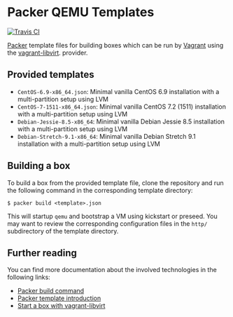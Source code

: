# Packer QEMU Templates

[![Travis CI](http://img.shields.io/travis/ganto/packer-qemu-templates.svg?style=flat)](http://travis-ci.org/ganto/packer-qemu-templates)

[Packer](https://www.packer.io/) template files for building boxes which can be run by [Vagrant](https://www.vagrantup.com/) using the [vagrant-libvirt](https://github.com/pradels/vagrant-libvirt). provider. 


## Provided templates

* `CentOS-6.9-x86_64.json`: Minimal vanilla CentOS 6.9 installation with a multi-partition setup using LVM
* `CentOS-7-1511-x86_64.json`: Minimal vanilla CentOS 7.2 (1511) installation with a multi-partition setup using LVM
* `Debian-Jessie-8.5-x86_64`: Minimal vanilla Debian Jessie 8.5 installation with a multi-partition setup using LVM
* `Debian-Stretch-9.1-x86_64`: Minimal vanilla Debian Stretch 9.1 installation with a multi-partition setup using LVM

## Building a box 

To build a box from the provided template file, clone the repository and run the following command in the corresponding template directory:

    $ packer build <template>.json

This will startup `qemu` and bootstrap a VM using kickstart or preseed. You may want to review the corresponding configuration files in the `http/` subdirectory of the template directory.


## Further reading

You can find more documentation about the involved technologies in the following links:

* [Packer build command](https://www.packer.io/docs/command-line/build.html)
* [Packer template introduction](https://www.packer.io/docs/templates/introduction.html)
* [Start a box with vagrant-libvirt](https://github.com/pradels/vagrant-libvirt#vagrant-project-preparation)
